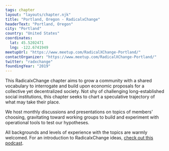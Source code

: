 ```yaml
---
tags: chapter
layout: "layouts/chapter.njk"
title: "Portland, Oregon - RadicalxChange"
headerText: "Portland, Oregon"
city: "Portland"
country: "United States"
coordinates:
  lat: 45.5202471
  lng: -122.6741949
meetupUrl: "https://www.meetup.com/RadicalXChange-Portland/"
contactOrganizer: "https://www.meetup.com/RadicalXChange-Portland/"
twitter: "radxchange"
foundingYear: "2019"
---
```

This RadicalxChange chapter aims to grow a community with a shared vocabulary to interrogate and build upon economic proposals for a collective yet decentralized society. Not shy of challenging long-established social institutions, this chapter seeks to chart a speculative trajectory of what may take their place.

We host monthly discussions and presentations on topics of members’ choosing, gravitating toward working groups to build and experiment with operational tools to test our hypotheses.

All backgrounds and levels of experience with the topics are warmly welcomed. For an introduction to RadicalxChange ideas, [check out this podcast](https://80000hours.org/podcast/episodes/glen-weyl-radically-reforming-capitalism-and-democracy/).